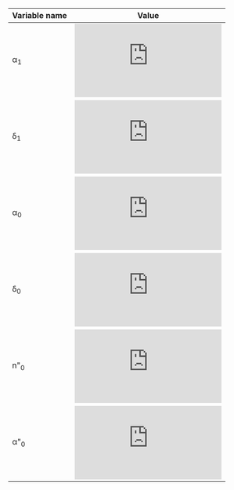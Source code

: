 Variable name | Value
------------- | -----
α<sub>1</sub> | ![equation](http://latex.codecogs.com/png.latex?%28%5Cfrac%7BConstants.ke%7D%7Bno%7D%29%5E%5Cfrac%7B2%7D%7B3%7D)
δ<sub>1</sub> | ![equation](http://latex.codecogs.com/png.latex?%5Cfrac%7B3%7D%7B2%7D%5Cfrac%7BConstants.k_2%7D%7B%7Ba_1%7D%5E2%7D%5Cfrac%7B%283cos%5E2%28inclo%29-1%29%7D%7B%281%20-%20ecco%5E2%29%5E%7B%5Cfrac%7B3%7D%7B2%7D%7D%7D)
α<sub>0</sub> | ![equation](http://latex.codecogs.com/png.latex?a_1%281%20-%20%5Cfrac%7B1%7D%7B3%7D%5Cdelta_1%20-%20%7B%5Cdelta_1%7D%5E2%20-%20%5Cfrac%7B134%7D%7B81%7D%7B%5Cdelta_1%7D%5E3%29)
δ<sub>0</sub> | ![equation](http://latex.codecogs.com/png.latex?%5Cfrac%7B3%7D%7B2%7D%5Cfrac%7BConstants.k_2%7D%7B%7Ba_0%7D%5E2%7D%5Cfrac%7B%283cos%5E2%28inclo%29-1%29%7D%7B%281%20-%20ecco%5E2%29%5E%7B%5Cfrac%7B3%7D%7B2%7D%7D%7D)
n"<sub>0</sub> | ![equation](http://latex.codecogs.com/png.latex?%5Cfrac%7Bn_0%7D%7B1%20&plus;%20%5Cdelta_0%7D)
α"<sub>0</sub> | ![equation](http://latex.codecogs.com/png.latex?%5Cfrac%7Ba_0%7D%7B1%20-%20%5Cdelta_0%7D)